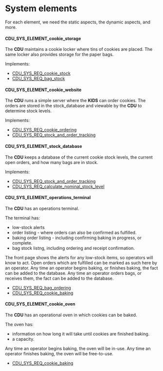 # System elements

For each element, we need the static aspects, the dynamic aspects, and more.

#### CDU_SYS_ELEMENT_cookie_storage

The **CDU** maintains a cookie locker where tins of cookies are placed.
The same locker also provides storage for the paper bags.

Implements:

- [CDU_SYS_REQ_cookie_stock](#cdu_sys_req_cookie_stock)
- [CDU_SYS_REQ_bag_stock](#cdu_sys_req_bag_stock)

#### CDU_SYS_ELEMENT_cookie_website

The **CDU** runs a simple server where the **KIDS** can order cookies.
The orders are stored in the stock_database and viewable by the **CDU** to
determine stock levels.

Implements:

- [CDU_SYS_REQ_cookie_ordering](#cdu_sys_req_cookie_ordering)
- [CDU_SYS_REQ_stock_and_order_tracking](#cdu_sys_req_stock_and_order_tracking)

#### CDU_SYS_ELEMENT_stock_database

The **CDU** keeps a database of the current cookie stock levels, the current open orders, and how many bags are in stock.

Implements:

- [CDU_SYS_REQ_stock_and_order_tracking](#cdu_sys_req_stock_and_order_tracking)
- [CDU_SYS_REQ_calculate_nominal_stock_level](#cdu_sys_req_calculate_nominal_stock_level)

#### CDU_SYS_ELEMENT_operations_terminal

The **CDU** has an operations terminal.

The terminal has:

- low-stock alerts
- order listing - where orders can also be confirmed as fulfilled.
- baking order listing - including confirming baking in progress, or complete.
- bag stock listng, including ordering and receipt confirmation.

The front page shows the alerts for any low-stock items, so operators will know to act.
Open orders which are fulfilled can be marked as such here by an operator.
Any time an operator begins baking, or finishes baking, the fact can be added to the database.
Any time an operator orders bags, or receives them, the fact can be added to the database.

- [CDU_SYS_REQ_bag_ordering](#cdu_sys_req_bag_ordering)
- [CDU_SYS_REQ_cookie_baking](#cdu_sys_req_cookie_baking)

#### CDU_SYS_ELEMENT_cookie_oven

The **CDU** has an operational oven in which cookies can be baked.

The oven has:

- information on how long it will take until cookies are finished baking.
- a capacity.

Any time an operator begins baking, the oven will be in-use.
Any time an operator finishes baking, the oven will be free-to-use.

- [CDU_SYS_REQ_cookie_baking](#cdu_sys_req_cookie_baking)
